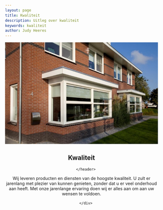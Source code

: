 ```yaml
---
layout: page
title: Kwaliteit
description: Uitleg over kwaliteit
keywords: kwaliteit
author: Judy Heeres
---
```

<article class="blog full">
    <div class="image">
        <img src="/img/kozijnen.jpg" alt="Header aypen">
    </div>
    <!-- Inner -->
    <div class="inner">
        <header>
            <h1>Kwaliteit</h1>
          
        </header>
<p>Wij leveren producten en diensten van de hoogste kwaliteit. U zult er jarenlang met plezier van kunnen genieten, zonder dat u er veel onderhoud aan heeft. Met onze jarenlange ervaring doen wij er alles aan om aan uw wensen te voldoen.</p>

        
        </div>
</article>
